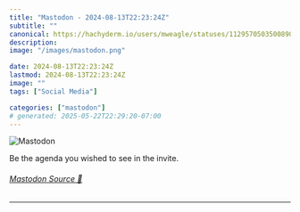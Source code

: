 ```yaml
---
title: "Mastodon - 2024-08-13T22:23:24Z"
subtitle: ""
canonical: https://hachyderm.io/users/mweagle/statuses/112957050350089023
description:
image: "/images/mastodon.png"

date: 2024-08-13T22:23:24Z
lastmod: 2024-08-13T22:23:24Z
image: ""
tags: ["Social Media"]

categories: ["mastodon"]
# generated: 2025-05-22T22:29:20-07:00
---
```

![Mastodon](/images/mastodon.png)

<p>Be the agenda you wished to see in the invite.</p>


###### [Mastodon Source 🐘](https://hachyderm.io/@mweagle/112957050350089023)

___

